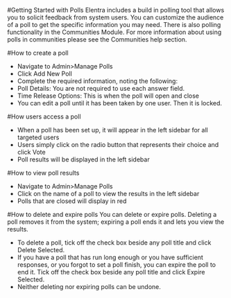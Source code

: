 #Getting Started with Polls
Elentra includes a build in polling tool that allows you to solicit feedback from system users.  You can customize the audience of a poll to get the specific information you may need.  There is also polling functionality in the Communities Module. For more information about using polls in communities please see the Communities help section.

#How to create a poll
* Navigate to Admin>Manage Polls
* Click Add New Poll
* Complete the required information, noting the following:
* Poll Details: You are not required to use each answer field.
* Time Release Options: This is when the poll will open and close
* You can edit a poll until it has been taken by one user.  Then it is locked.

#How users access a poll
* When a poll has been set up, it will appear in the left sidebar for all targeted users
* Users simply click on the radio button that represents their choice and click Vote
* Poll results will be displayed in the left sidebar

#How to view poll results
* Navigate to Admin>Manage Polls
* Click on the name of a poll to view the results in the left sidebar
* Polls that are closed will display in red

#How to delete and expire polls
You can delete or expire polls.  Deleting a poll removes it from the system; expiring a poll ends it and lets you view the results.

* To delete a poll, tick off the check box beside any poll title and click Delete Selected.
* If you have a poll that has run long enough or you have sufficient responses, or you forgot to set a poll finish, you can expire the poll to end it.  Tick off the check box beside any poll title and click Expire Selected.
* Neither deleting nor expiring polls can be undone.
